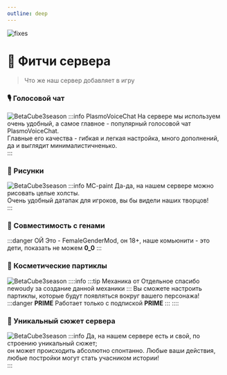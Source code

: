 ```yaml
---
outline: deep
---
```


![fixes](/images/xlchanges.png)
# 🧪 Фитчи сервера
> Что же наш сервер добавляет в игру

### 🎙️ Голосовой чат
![BetaCube3season](/images/pv.png)
:::info PlasmoVoiceChat
На сервере мы используем очень удобный, а самое главное - популярный голосовой чат PlasmoVoiceChat.
<br>Главные его качества - гибкая и легкая настройка, много дополнений, да и выглядит минималистичненько.</br>
:::

### 🩻 Рисунки
![BetaCube3season](/images/paint.png)
:::info MC-paint
Да-да, на нашем сервере можно рисовать целые холсты.
<br>Очень удобный датапак для игроков, вы бы видели наших творцов!</br>
:::

### 💊 Совместимость с генами
:::danger ОЙ
Это - FemaleGenderMod, он 18+, наше комьюнити - это дети, показать не можем **0_0**
:::

### 👒 Косметические партиклы
![BetaCube3season](/images/neweffects.png)
::::info
:::tip Механика от
Отдельное спасибо newoudy за создание данной механики
:::
Вы сможете настроить партиклы, которые будут появляться вокруг вашего персонажа!
:::danger **PRIME**
Работает только с подпиской **PRIME**
:::
::::

### 💫 Уникальный сюжет сервера
![BetaCube3season](/images/newstory.png)
:::info
Да, на нашем сервере есть и свой, по строению уникальный сюжет;
<br>он может происходить абсолютно спонтанно. Любые ваши действия, любые постройки могут стать учасником истории!</br>
:::